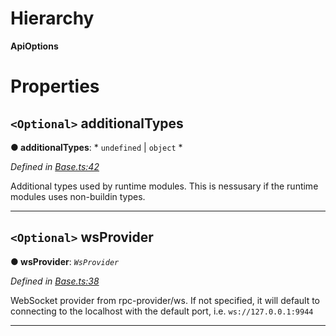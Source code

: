 

# Hierarchy

**ApiOptions**

# Properties

<a id="additionaltypes"></a>

## `<Optional>` additionalTypes

**● additionalTypes**: * `undefined` &#124; `object`
*

*Defined in [Base.ts:42](https://github.com/polkadot-js/api/blob/101f869/packages/api/src/Base.ts#L42)*

Additional types used by runtime modules. This is nessusary if the runtime modules uses non-buildin types.

___
<a id="wsprovider"></a>

## `<Optional>` wsProvider

**● wsProvider**: *`WsProvider`*

*Defined in [Base.ts:38](https://github.com/polkadot-js/api/blob/101f869/packages/api/src/Base.ts#L38)*

WebSocket provider from rpc-provider/ws. If not specified, it will default to connecting to the localhost with the default port, i.e. `ws://127.0.0.1:9944`

___

